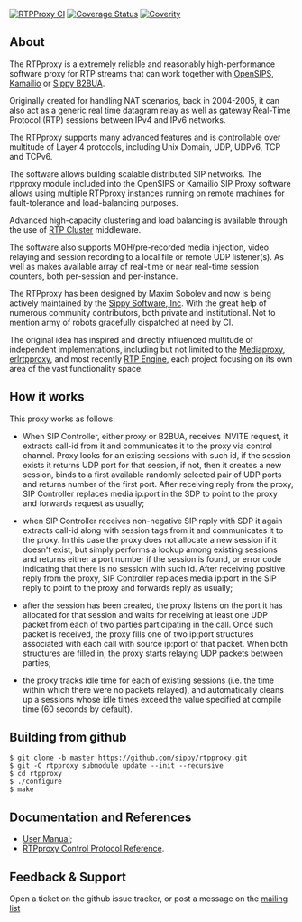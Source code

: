[![RTPProxy CI](https://github.com/sippy/rtpproxy/actions/workflows/rtpproxy_ci.yml/badge.svg?branch=master)](https://github.com/sippy/rtpproxy/actions/workflows/rtpproxy_ci.yml?query=branch%3Amaster++)
[![Coverage Status](https://coveralls.io/repos/github/sippy/rtpproxy/badge.svg?branch=master)](https://coveralls.io/github/sippy/rtpproxy?branch=master)
[![Coverity](https://scan.coverity.com/projects/8841/badge.svg)](https://scan.coverity.com/projects/sippy-rtpproxy)

## About

The RTPproxy is a extremely reliable and reasonably high-performance software
proxy for RTP streams that can work together with [OpenSIPS](https://opensips.org),
[Kamailio](https://kamailio.org) or [Sippy B2BUA](https://github.com/sippy/b2bua).

Originally created for handling NAT scenarios, back in 2004-2005, it can also act
as a generic real time datagram relay as well as gateway Real-Time Protocol (RTP)
sessions between IPv4 and IPv6 networks.

The RTPproxy supports many advanced features and is controllable over
multitude of Layer 4 protocols, including Unix Domain, UDP, UDPv6, TCP and TCPv6.

The software allows building scalable distributed SIP networks. The rtpproxy module
included into the OpenSIPS or Kamailio SIP Proxy software allows using multiple
RTPproxy instances running on remote machines for fault-tolerance and
load-balancing purposes.

Advanced high-capacity clustering and load balancing is available through the
use of [RTP Cluster](https://github.com/sippy/rtp_cluster) middleware.

The software also supports MOH/pre-recorded media injection,  video relaying
and session recording to a local file or remote UDP listener(s). As well
as makes available array of real-time or near real-time session counters,
both per-session and per-instance.

The RTPproxy has been designed by Maxim Sobolev and now is being actively
maintained by the [Sippy Software, Inc](http://www.sippysoft.com). With the
great help of numerous community contributors, both private and institutional.
Not to mention army of robots gracefully dispatched at need by CI.

The original idea has inspired and directly influenced multitude of independent
implementations, including but not limited to the
[Mediaproxy](https://mediaproxy.com),
[erlrtpproxy](https://github.com/lemenkov/erlrtpproxy), and most recently
[RTP Engine](https://github.com/sipwise/rtpengine), each project focusing on
its own area of the vast functionality space.

## How it works

This proxy works as follows:

- When SIP Controller, either proxy or B2BUA, receives INVITE request, it
  extracts call-id from it and communicates it to the proxy via control
  channel. Proxy looks for an existing sessions with such id, if the session
  exists it returns UDP port for that session, if not, then it creates a new
  session, binds to a first available randomly selected pair of UDP ports and
  returns number of the first port. After receiving reply from the proxy, SIP
  Controller replaces media ip:port in the SDP to point to the proxy and
  forwards request as usually;

- when SIP Controller receives non-negative SIP reply with SDP it again
  extracts call-id along with session tags from it and communicates it to
  the proxy. In this case the proxy does not allocate a new session if it
  doesn't exist, but simply performs a lookup among existing sessions and
  returns either a port number if the session is found, or error code
  indicating that there is no session with such id. After receiving positive
  reply from the proxy, SIP Controller replaces media ip:port in the SIP
  reply to point to the proxy and forwards reply as usually;

- after the session has been created, the proxy listens on the port it has
  allocated for that session and waits for receiving at least one UDP
  packet from each of two parties participating in the call. Once such
  packet is received, the proxy fills one of two ip:port structures
  associated with each call with source ip:port of that packet. When both
  structures are filled in, the proxy starts relaying UDP packets between
  parties;

- the proxy tracks idle time for each of existing sessions (i.e. the time
  within which there were no packets relayed), and automatically cleans
  up a sessions whose idle times exceed the value specified at compile
  time (60 seconds by default).

## Building from github

```
$ git clone -b master https://github.com/sippy/rtpproxy.git
$ git -C rtpproxy submodule update --init --recursive
$ cd rtpproxy
$ ./configure
$ make
```

## Documentation and References

- [User Manual](https://www.rtpproxy.org/doc/master/user_manual.html#MAKESRC);
- [RTPproxy Control Protocol Reference](https://github.com/sippy/rtpproxy/wiki/RTPProxy-Command-Protocol).

## Feedback & Support

Open a ticket on the github issue tracker, or post a message on the [mailing
list](https://groups.google.com/forum/#!forum/rtpproxy)
